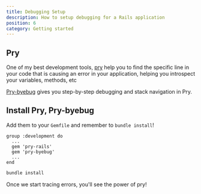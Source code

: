 ```yaml
---
title: Debugging Setup
description: How to setup debugging for a Rails application
position: 6
category: Getting started
---
```


## Pry

One of my best development tools, [pry](https://github.com/pry/pry) help you to find the specific line in your code that is causing an error in your application, helping you introspect your variables, methods, etc

[Pry-byebug](https://github.com/deivid-rodriguez/pry-byebug) gives you step-by-step debugging and stack navigation in Pry.

## Install Pry, Pry-byebug

Add them to your `Gemfile` and remember to `bundle install`!

```ruby[Gemfile]
group :development do
  ...
  gem 'pry-rails'
  gem 'pry-byebug'
  ...
end
```

```bash
bundle install
```

Once we start tracing errors, you'll see the power of pry!
